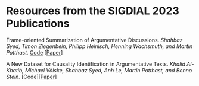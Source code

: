 # Resources from the SIGDIAL 2023 Publications
Frame-oriented Summarization of Argumentative Discussions. 
_Shahbaz Syed, Timon Ziegenbein, Philipp Heinisch, Henning Wachsmuth, and Martin Potthast._
 [Code](https://github.com/shahbazsyed/framesum) [[Paper](https://webis.de/publications.html#syed_2023a)]

 A New Dataset for Causality Identification in Argumentative Texts.
 _Khalid Al-Khatib, Michael Völske, Shahbaz Syed, Anh Le, Martin Potthast, and Benno Stein._
 [Code][[Paper](https://webis.de/publications.html#alkhatib_2023a)]



